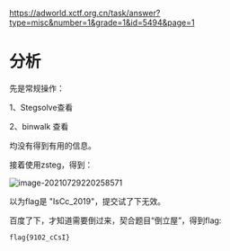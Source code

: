 https://adworld.xctf.org.cn/task/answer?type=misc&number=1&grade=1&id=5494&page=1

# 分析

先是常规操作：

1、Stegsolve查看

2、binwalk 查看

均没有得到有用的信息。

接着使用zsteg，得到：

![image-20210729220258571](C:\my_ctf_learning\writeup\MISC\攻防世界\images\image-20210729220258571.png)

以为flag是 "IsCc_2019"，提交试了下无效。

百度了下，才知道需要倒过来，契合题目“倒立屋”，得到flag:

```
flag{9102_cCsI}
```

